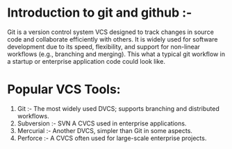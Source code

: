 # Introduction to git and github :-

Git is a version control system VCS designed to track changes in source code and collaborate efficiently with others. It is widely used for software development due to its speed, flexibility, and support for non-linear workflows (e.g., branching and merging). This what a typical git workflow in a startup or enterprise application code could look like.

# Popular VCS Tools:
1. Git :- The most widely used DVCS; supports branching and distributed workflows.
2. Subversion :- SVN A CVCS used in enterprise applications.
3. Mercurial :- Another DVCS, simpler than Git in some aspects.
4. Perforce :- A CVCS often used for large-scale enterprise projects.
